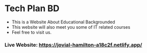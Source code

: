 # Tech Plan BD
* This is a Website About Educational Backgrounded
* This website will also meet you some of IT related courses
* Feel free to visit us.
### Live Website: https://jovial-hamilton-a18c2f.netlify.app/
